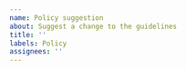 ```yaml
---
name: Policy suggestion
about: Suggest a change to the guidelines
title: ''
labels: Policy
assignees: ''
---
```

